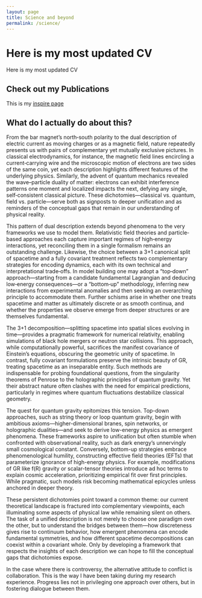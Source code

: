```yaml
---
layout: page
title: Science and beyond
permalink: /science/
---
```


# Here is my most updated CV

Here is my most updated CV

## Check out my Publications
This is my [inspire page](https://inspirehep.net/authors/2057967) 
## What do I actually do about this?
From the bar magnet’s north‐south polarity to the dual description of electric current as moving charges or as a magnetic field, nature repeatedly presents us with pairs of complementary yet mutually exclusive pictures. In classical electrodynamics, for instance, the magnetic field lines encircling a current‐carrying wire and the microscopic motion of electrons are two sides of the same coin, yet each description highlights different features of the underlying physics. Similarly, the advent of quantum mechanics revealed the wave–particle duality of matter: electrons can exhibit interference patterns one moment and localized impacts the next, defying any single, self‐consistent classical picture. These dichotomies—classical vs. quantum, field vs. particle—serve both as signposts to deeper unification and as reminders of the conceptual gaps that remain in our understanding of physical reality.

This pattern of dual description extends beyond phenomena to the very frameworks we use to model them. Relativistic field theories and particle‐based approaches each capture important regimes of high‐energy interactions, yet reconciling them in a single formalism remains an outstanding challenge. Likewise, the choice between a 3+1 canonical split of spacetime and a fully covariant treatment reflects two complementary strategies for encoding dynamics, each with its own technical and interpretational trade‐offs. In model building one may adopt a “top‐down” approach—starting from a candidate fundamental Lagrangian and deducing low‐energy consequences—or a “bottom‐up” methodology, inferring new interactions from experimental anomalies and then seeking an overarching principle to accommodate them. Further schisms arise in whether one treats spacetime and matter as ultimately discrete or as smooth continua, and whether the properties we observe emerge from deeper structures or are themselves fundamental.

The 3+1 decomposition—splitting spacetime into spatial slices evolving in time—provides a pragmatic framework for numerical relativity, enabling simulations of black hole mergers or neutron star collisions. This approach, while computationally powerful, sacrifices the manifest covariance of Einstein’s equations, obscuring the geometric unity of spacetime. In contrast, fully covariant formulations preserve the intrinsic beauty of GR, treating spacetime as an inseparable entity. Such methods are indispensable for probing foundational questions, from the singularity theorems of Penrose to the holographic principles of quantum gravity. Yet their abstract nature often clashes with the need for empirical predictions, particularly in regimes where quantum fluctuations destabilize classical geometry.

The quest for quantum gravity epitomizes this tension. Top-down approaches, such as string theory or loop quantum gravity, begin with ambitious axioms—higher-dimensional branes, spin networks, or holographic dualities—and seek to derive low-energy physics as emergent phenomena. These frameworks aspire to unification but often stumble when confronted with observational reality, such as dark energy’s unnervingly small cosmological constant. Conversely, bottom-up strategies embrace phenomenological humility, constructing effective field theories (EFTs) that parameterize ignorance of high-energy physics. For example, modifications of GR like f(R) gravity or scalar-tensor theories introduce ad hoc terms to explain cosmic acceleration, prioritizing empirical fit over first principles. While pragmatic, such models risk becoming mathematical epicycles unless anchored in deeper theory.

These persistent dichotomies point toward a common theme: our current theoretical landscape is fractured into complementary viewpoints, each illuminating some aspects of physical law while remaining silent on others. The task of a unified description is not merely to choose one paradigm over the other, but to understand the bridges between them—how discreteness gives rise to continuum behavior, how emergent phenomena can encode fundamental symmetries, and how different spacetime decompositions can coexist within a covariant whole. Only by developing a framework that respects the insights of each description we can hope to fill the conceptual gaps that dichotomies expose.


In the case where there is controversy, the alternative attitude to conflict is collaboration. This is the way I have been taking during my research experience. Progress lies not in privileging one approach over others, but in fostering dialogue between them.
